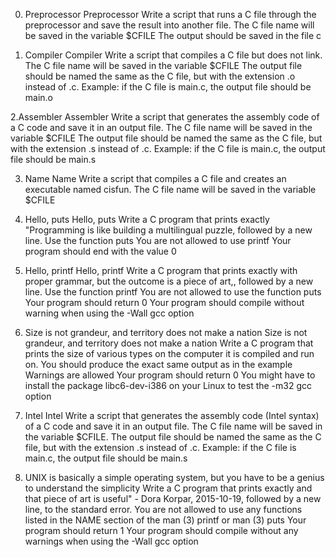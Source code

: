 0.  Preprocessor
	Preprocessor Write a script that runs a C file through the preprocessor and save the result into another file. The C file name will be saved in the variable $CFILE The output should be saved in the file c

1. Compiler
	Compiler Write a script that compiles a C file but does not link. The C file name will be saved in the variable $CFILE The output file should be named the same as the C file, but with the extension .o instead of .c. Example: if the C file is main.c, the output file should be main.o

2.Assembler 
	Assembler Write a script that generates the assembly code of a C code and save it in an output file. The C file name will be saved in the variable $CFILE The output file should be named the same as the C file, but with the extension .s instead of .c. Example: if the C file is main.c, the output file should be main.s

3.  Name
	Name Write a script that compiles a C file and creates an executable named cisfun. The C file name will be saved in the variable $CFILE

4. Hello, puts
	Hello, puts Write a C program that prints exactly "Programming is like building a multilingual puzzle, followed by a new line. Use the function puts You are not allowed to use printf Your program should end with the value 0

5.  Hello, printf
	Hello, printf Write a C program that prints exactly with proper grammar, but the outcome is a piece of art,, followed by a new line. Use the function printf You are not allowed to use the function puts Your program should return 0 Your program should compile without warning when using the -Wall gcc option

6.  Size is not grandeur, and territory does not make a nation 
	Size is not grandeur, and territory does not make a nation Write a C program that prints the size of various types on the computer it is compiled and run on. You should produce the exact same output as in the example Warnings are allowed Your program should return 0 You might have to install the package libc6-dev-i386 on your Linux to test the -m32 gcc option

7.  Intel
	Intel Write a script that generates the assembly code (Intel syntax) of a C code and save it in an output file. The C file name will be saved in the variable $CFILE. The output file should be named the same as the C file, but with the extension .s instead of .c. Example: if the C file is main.c, the output file should be main.s

8. UNIX is basically a simple operating system, but you have to be a genius to understand the simplicity 
	Write a C program that prints exactly and that piece of art is useful" - Dora Korpar, 2015-10-19, followed by a new line, to the standard error. You are not allowed to use any functions listed in the NAME section of the man (3) printf or man (3) puts Your program should return 1 Your program should compile without any warnings when using the -Wall gcc option
